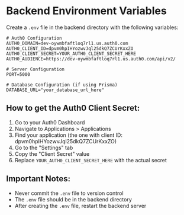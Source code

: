 # Backend Environment Variables

Create a `.env` file in the backend directory with the following variables:

```env
# Auth0 Configuration
AUTH0_DOMAIN=dev-oywmbfaftloq7rl1.us.auth0.com
AUTH0_CLIENT_ID=dpvm0hpIHYozwvJql25dkQ7ZCUrKxxZO
AUTH0_CLIENT_SECRET=YOUR_AUTH0_CLIENT_SECRET_HERE
AUTH0_AUDIENCE=https://dev-oywmbfaftloq7rl1.us.auth0.com/api/v2/

# Server Configuration
PORT=5000

# Database Configuration (if using Prisma)
DATABASE_URL="your_database_url_here"
```

## How to get the Auth0 Client Secret:

1. Go to your Auth0 Dashboard
2. Navigate to Applications > Applications
3. Find your application (the one with client ID: dpvm0hpIHYozwvJql25dkQ7ZCUrKxxZO)
4. Go to the "Settings" tab
5. Copy the "Client Secret" value
6. Replace `YOUR_AUTH0_CLIENT_SECRET_HERE` with the actual secret

## Important Notes:
- Never commit the `.env` file to version control
- The `.env` file should be in the backend directory
- After creating the `.env` file, restart the backend server 